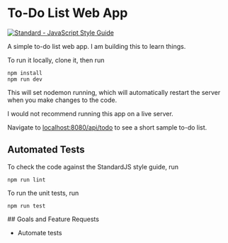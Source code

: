 # To-Do List Web App

[![Standard - JavaScript Style Guide](https://cdn.rawgit.com/feross/standard/master/badge.svg)](https://github.com/feross/standard)

A simple to-do list web app. I am building this to learn things.

To run it locally, clone it, then run

```
npm install
npm run dev
```

This will set nodemon running, which will automatically restart the server when you make changes to the code.

I would not recommend running this app on a live server.

Navigate to [localhost:8080/api/todo](localhost:8080/api/todo) to see a short sample to-do list.

## Automated Tests

To check the code against the StandardJS style guide, run

```
npm run lint
```

To run the unit tests, run

```
npm run test
```

## Goals and Feature Requests

* Automate tests
